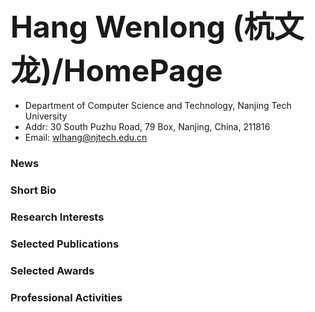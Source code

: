 ### <font size=15>Hang Wenlong (杭文龙)/HomePage</font>
-  Department of Computer Science and Technology, Nanjing Tech University
-  Addr: 30 South Puzhu Road, 79 Box, Nanjing, China, 211816
-  Email: wlhang@njtech.edu.cn

### News

### Short Bio

### Research Interests

### Selected Publications

### Selected Awards

### Professional Activities


